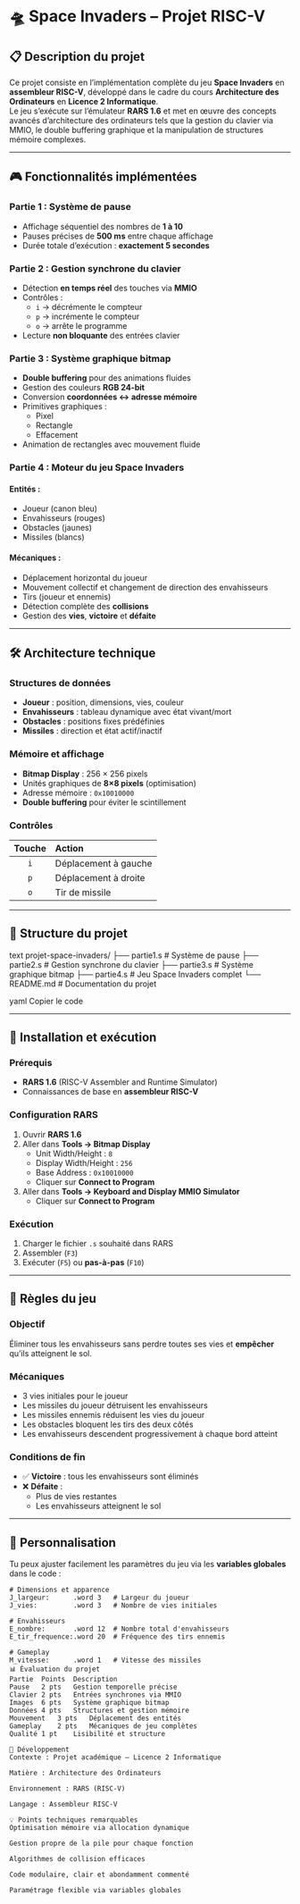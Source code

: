 # 🛸 Space Invaders – Projet RISC-V

## 📋 Description du projet
Ce projet consiste en l’implémentation complète du jeu **Space Invaders** en **assembleur RISC-V**, développé dans le cadre du cours **Architecture des Ordinateurs** en **Licence 2 Informatique**.  
Le jeu s’exécute sur l’émulateur **RARS 1.6** et met en œuvre des concepts avancés d’architecture des ordinateurs tels que la gestion du clavier via MMIO, le double buffering graphique et la manipulation de structures mémoire complexes.

---

## 🎮 Fonctionnalités implémentées

### Partie 1 : Système de pause
- Affichage séquentiel des nombres de **1 à 10**
- Pauses précises de **500 ms** entre chaque affichage  
- Durée totale d’exécution : **exactement 5 secondes**

### Partie 2 : Gestion synchrone du clavier
- Détection **en temps réel** des touches via **MMIO**
- Contrôles :
  - `i` → décrémente le compteur  
  - `p` → incrémente le compteur  
  - `o` → arrête le programme
- Lecture **non bloquante** des entrées clavier

### Partie 3 : Système graphique bitmap
- **Double buffering** pour des animations fluides  
- Gestion des couleurs **RGB 24-bit**  
- Conversion **coordonnées ↔ adresse mémoire**
- Primitives graphiques :
  - Pixel
  - Rectangle
  - Effacement
- Animation de rectangles avec mouvement fluide

### Partie 4 : Moteur du jeu Space Invaders
#### Entités :
- Joueur (canon bleu)
- Envahisseurs (rouges)
- Obstacles (jaunes)
- Missiles (blancs)

#### Mécaniques :
- Déplacement horizontal du joueur
- Mouvement collectif et changement de direction des envahisseurs
- Tirs (joueur et ennemis)
- Détection complète des **collisions**
- Gestion des **vies**, **victoire** et **défaite**

---

## 🛠️ Architecture technique

### Structures de données
- **Joueur** : position, dimensions, vies, couleur  
- **Envahisseurs** : tableau dynamique avec état vivant/mort  
- **Obstacles** : positions fixes prédéfinies  
- **Missiles** : direction et état actif/inactif

### Mémoire et affichage
- **Bitmap Display** : 256 × 256 pixels  
- Unités graphiques de **8×8 pixels** (optimisation)
- Adresse mémoire : `0x10010000`  
- **Double buffering** pour éviter le scintillement

### Contrôles
| Touche | Action |
|:-------:|:--------|
| `i` | Déplacement à gauche |
| `p` | Déplacement à droite |
| `o` | Tir de missile |

---

## 📁 Structure du projet
text
projet-space-invaders/
├── partie1.s # Système de pause
├── partie2.s # Gestion synchrone du clavier
├── partie3.s # Système graphique bitmap
├── partie4.s # Jeu Space Invaders complet
└── README.md # Documentation du projet

yaml
Copier le code

---

## 🚀 Installation et exécution

### Prérequis
- **RARS 1.6** (RISC-V Assembler and Runtime Simulator)
- Connaissances de base en **assembleur RISC-V**

### Configuration RARS
1. Ouvrir **RARS 1.6**
2. Aller dans **Tools → Bitmap Display**
   - Unit Width/Height : `8`
   - Display Width/Height : `256`
   - Base Address : `0x10010000`
   - Cliquer sur **Connect to Program**
3. Aller dans **Tools → Keyboard and Display MMIO Simulator**
   - Cliquer sur **Connect to Program**

### Exécution
1. Charger le fichier `.s` souhaité dans RARS  
2. Assembler (`F3`)  
3. Exécuter (`F5`) ou **pas-à-pas** (`F10`)

---

## 🎯 Règles du jeu

### Objectif
Éliminer tous les envahisseurs sans perdre toutes ses vies et **empêcher** qu’ils atteignent le sol.

### Mécaniques
- 3 vies initiales pour le joueur  
- Les missiles du joueur détruisent les envahisseurs  
- Les missiles ennemis réduisent les vies du joueur  
- Les obstacles bloquent les tirs des deux côtés  
- Les envahisseurs descendent progressivement à chaque bord atteint

### Conditions de fin
- ✅ **Victoire** : tous les envahisseurs sont éliminés  
- ❌ **Défaite** :
  - Plus de vies restantes  
  - Les envahisseurs atteignent le sol  

---

## 🔧 Personnalisation

Tu peux ajuster facilement les paramètres du jeu via les **variables globales** dans le code :

```assembly
# Dimensions et apparence
J_largeur:      .word 3   # Largeur du joueur
J_vies:         .word 3   # Nombre de vies initiales

# Envahisseurs
E_nombre:       .word 12  # Nombre total d'envahisseurs
E_tir_frequence:.word 20  # Fréquence des tirs ennemis

# Gameplay
M_vitesse:      .word 1   # Vitesse des missiles
📊 Évaluation du projet
Partie	Points	Description
Pause	2 pts	Gestion temporelle précise
Clavier	2 pts	Entrées synchrones via MMIO
Images	6 pts	Système graphique bitmap
Données	4 pts	Structures et gestion mémoire
Mouvement	3 pts	Déplacement des entités
Gameplay	2 pts	Mécaniques de jeu complètes
Qualité	1 pt	Lisibilité et structure

👥 Développement
Contexte : Projet académique – Licence 2 Informatique

Matière : Architecture des Ordinateurs

Environnement : RARS (RISC-V)

Langage : Assembleur RISC-V

💡 Points techniques remarquables
Optimisation mémoire via allocation dynamique

Gestion propre de la pile pour chaque fonction

Algorithmes de collision efficaces

Code modulaire, clair et abondamment commenté

Paramétrage flexible via variables globales
